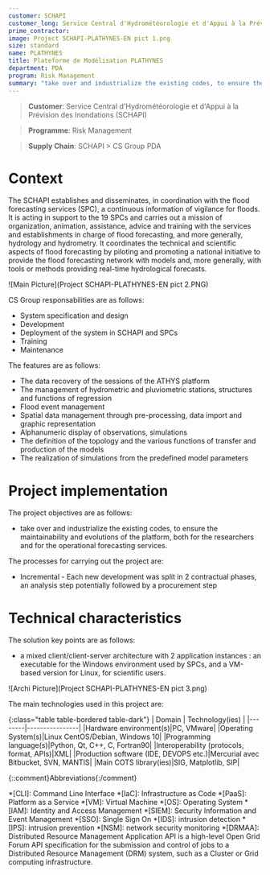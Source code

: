 ```yaml
---
customer: SCHAPI
customer_long: Service Central d'Hydrométéorologie et d'Appui à la Prévision des Inondations
prime_contractor: 
image: Project SCHAPI-PLATHYNES-EN pict 1.png
size: standard
name: PLATHYNES
title: Plateforme de Modélisation PLATHYNES
department: PDA
program: Risk Management
summary: "take over and industrialize the existing codes, to ensure the maintainability and evolutions of the platform, both for the researchers and for the operational forecasting services."
---
```


> __Customer__\: Service Central d'Hydrométéorologie et d'Appui à la Prévision des Inondations (SCHAPI)

> __Programme__\: Risk Management

> __Supply Chain__\: SCHAPI >  CS Group PDA


# Context

The SCHAPI establishes and disseminates, in coordination with the flood forecasting services (SPC), a continuous information of vigilance for floods. It is acting in support to the 19 SPCs and carries out a mission of organization, animation, assistance, advice and training with the services and establishments in charge of flood forecasting, and more generally, hydrology and hydrometry.
It coordinates the technical and scientific aspects of flood forecasting by piloting and promoting a national initiative to provide the flood forecasting network with models and, more generally, with tools or methods providing real-time hydrological forecasts.

![Main Picture](Project SCHAPI-PLATHYNES-EN pict 2.PNG)

CS Group responsabilities are as follows:
* System specification and design
* Development
* Deployment of the system in SCHAPI and SPCs
* Training
* Maintenance


The features are as follows:
* The data recovery of the sessions of the ATHYS platform
* The management of hydrometric and pluviometric stations, structures and functions of regression
* Flood event management
* Spatial data management through pre-processing, data import and graphic representation
* Alphanumeric display of observations, simulations
* The definition of the topology and the various functions of transfer and production of the models
* The realization of simulations from the predefined model parameters

# Project implementation

The project objectives are as follows:
* take over and industrialize the existing codes, to ensure the maintainability and evolutions of the platform, both for the researchers and for the operational forecasting services.

The processes for carrying out the project are:
* Incremental - Each new development was split in 2 contractual phases, an analysis step potentially followed by a procurement step

# Technical characteristics

The solution key points are as follows:
* a mixed client/client-server architecture with 2 application instances : an executable for the Windows environment used by SPCs, and a VM-based version for Linux, for scientific users.

![Archi Picture](Project SCHAPI-PLATHYNES-EN pict 3.png)

The main technologies used in this project are:

{:class="table table-bordered table-dark"}
| Domain | Technology(ies) |
|--------|----------------|
|Hardware environment(s)|PC, VMware|
|Operating System(s)|Linux CentOS/Debian, Windows 10|
|Programming language(s)|Python, Qt, C++, C,  Fortran90|
|Interoperability (protocols, format, APIs)|XML|
|Production software (IDE, DEVOPS etc.)|Mercurial avec Bitbucket, SVN, MANTIS|
|Main COTS library(ies)|SIG, Matplotlib, SIP|



{::comment}Abbreviations{:/comment}

*[CLI]: Command Line Interface
*[IaC]: Infrastructure as Code
*[PaaS]: Platform as a Service
*[VM]: Virtual Machine
*[OS]: Operating System
*[IAM]: Identity and Access Management
*[SIEM]: Security Information and Event Management
*[SSO]: Single Sign On
*[IDS]: intrusion detection
*[IPS]: intrusion prevention
*[NSM]: network security monitoring
*[DRMAA]: Distributed Resource Management Application API is a high-level Open Grid Forum API specification for the submission and control of jobs to a Distributed Resource Management (DRM) system, such as a Cluster or Grid computing infrastructure.
